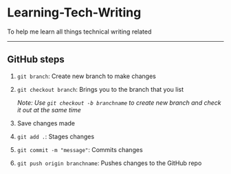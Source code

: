 # Learning-Tech-Writing
To help me learn all things technical writing related

---
## GitHub steps
1. `git branch`: Create new branch to make changes
2. `git checkout branch`: Brings you to the branch that you list

    *Note: Use `git checkout -b branchname` to create new branch and check it out at the same time*
3. Save changes made
4. `git add .`: Stages changes 
5. `git commit -m "message"`: Commits changes
6. `git push origin branchname`: Pushes changes to the GitHub repo 